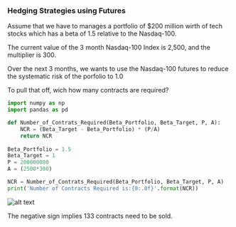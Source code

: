 ### Hedging Strategies using Futures

Assume that we have to manages a portfolio of $200 million wirth of tech stocks which has a beta of 1.5 relative to the Nasdaq-100.

The current value of the 3 month Nasdaq-100 Index is 2,500, and the multiplier is 300.

Over the next 3 months, we wants to use the Nasdaq-100 futures to reduce the systematic risk of the porfolio to 1.0

To pull that off, wich how many contracts are required?


```python
import numpy as np
import pandas as pd

def Number_of_Contrats_Required(Beta_Portfolio, Beta_Target, P, A):
    NCR = (Beta_Target - Beta_Portfolio) * (P/A)
    return NCR
    
Beta_Portfolio = 1.5
Beta_Target = 1
P = 200000000
A = (2500*300)

NCR = Number_of_Contrats_Required(Beta_Portfolio, Beta_Target, P, A)
print('Number of Contracts Required is:{0:.0f}'.format(NCR))
```
![alt text](https://www.zupimages.net/up/22/05/1gd4.png)

The negative sign implies 133 contracts need to be sold.
